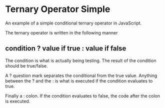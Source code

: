 # Ternary Operator Simple
An example of a simple conditional ternary operator in JavaScript. 

The ternary operator is written in the following manner  

## condition ? value if true : value if false


The condition is what is actually being testing. The result of the condition should be true/false.

A ? question mark separates the conditional from the true value. Anything between the ? and the : is what is executed if the condition evaluates to true. 

Finally a : colon. If the condition evaluates to false, the code after the colon is executed.
